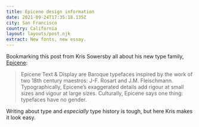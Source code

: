 ```yaml
---
title: Epicene design information
date: 2021-09-24T17:35:18.135Z
city: San Francisco
country: California
layout: layouts/post.njk
extract: New fonts, new essay.
---
```


Bookmarking this post from Kris Sowersby all about his new type family, [Epicene](https://klim.co.nz/blog/epicene-design-information/):

> Epicene Text & Display are Baroque typefaces inspired by the work of two 18th century maestros: J-F. Rosart and J.M. Fleischmann. Typographically, Epicene’s exaggerated details add rigour at small sizes and vigour at large sizes. Culturally, Epicene says one thing: typefaces have no gender.

Writing about type and _especially_ type history is tough, but here Kris makes it look easy.
